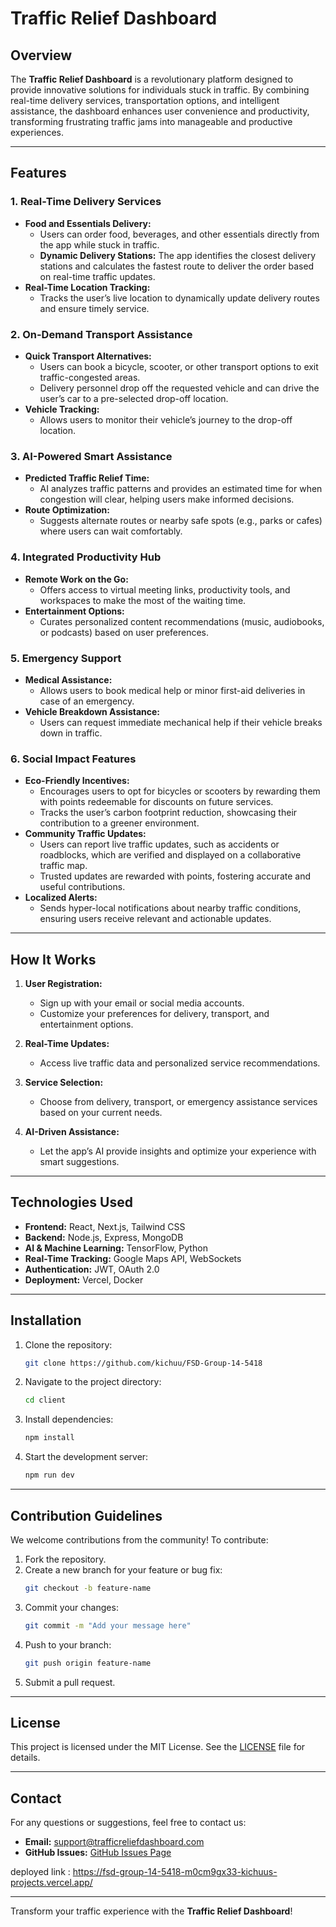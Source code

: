 # Traffic Relief Dashboard

## Overview

The **Traffic Relief Dashboard** is a revolutionary platform designed to provide innovative solutions for individuals stuck in traffic. By combining real-time delivery services, transportation options, and intelligent assistance, the dashboard enhances user convenience and productivity, transforming frustrating traffic jams into manageable and productive experiences.

---

## Features

### **1. Real-Time Delivery Services**

- **Food and Essentials Delivery:**
  - Users can order food, beverages, and other essentials directly from the app while stuck in traffic.
  - **Dynamic Delivery Stations:** The app identifies the closest delivery stations and calculates the fastest route to deliver the order based on real-time traffic updates.
- **Real-Time Location Tracking:**
  - Tracks the user’s live location to dynamically update delivery routes and ensure timely service.

### **2. On-Demand Transport Assistance**

- **Quick Transport Alternatives:**
  - Users can book a bicycle, scooter, or other transport options to exit traffic-congested areas.
  - Delivery personnel drop off the requested vehicle and can drive the user’s car to a pre-selected drop-off location.
- **Vehicle Tracking:**
  - Allows users to monitor their vehicle’s journey to the drop-off location.

### **3. AI-Powered Smart Assistance**

- **Predicted Traffic Relief Time:**
  - AI analyzes traffic patterns and provides an estimated time for when congestion will clear, helping users make informed decisions.
- **Route Optimization:**
  - Suggests alternate routes or nearby safe spots (e.g., parks or cafes) where users can wait comfortably.

### **4. Integrated Productivity Hub**

- **Remote Work on the Go:**
  - Offers access to virtual meeting links, productivity tools, and workspaces to make the most of the waiting time.
- **Entertainment Options:**
  - Curates personalized content recommendations (music, audiobooks, or podcasts) based on user preferences.

### **5. Emergency Support**

- **Medical Assistance:**
  - Allows users to book medical help or minor first-aid deliveries in case of an emergency.
- **Vehicle Breakdown Assistance:**
  - Users can request immediate mechanical help if their vehicle breaks down in traffic.

### **6. Social Impact Features**

- **Eco-Friendly Incentives:**
  - Encourages users to opt for bicycles or scooters by rewarding them with points redeemable for discounts on future services.
  - Tracks the user’s carbon footprint reduction, showcasing their contribution to a greener environment.
- **Community Traffic Updates:**
  - Users can report live traffic updates, such as accidents or roadblocks, which are verified and displayed on a collaborative traffic map.
  - Trusted updates are rewarded with points, fostering accurate and useful contributions.
- **Localized Alerts:**
  - Sends hyper-local notifications about nearby traffic conditions, ensuring users receive relevant and actionable updates.

---

## How It Works

1. **User Registration:**
   - Sign up with your email or social media accounts.
   - Customize your preferences for delivery, transport, and entertainment options.

2. **Real-Time Updates:**
   - Access live traffic data and personalized service recommendations.

3. **Service Selection:**
   - Choose from delivery, transport, or emergency assistance services based on your current needs.

4. **AI-Driven Assistance:**
   - Let the app’s AI provide insights and optimize your experience with smart suggestions.

---

## Technologies Used

- **Frontend:** React, Next.js, Tailwind CSS
- **Backend:** Node.js, Express, MongoDB
- **AI & Machine Learning:** TensorFlow, Python
- **Real-Time Tracking:** Google Maps API, WebSockets
- **Authentication:** JWT, OAuth 2.0
- **Deployment:** Vercel, Docker

---

## Installation

1. Clone the repository:
   ```bash
   git clone https://github.com/kichuu/FSD-Group-14-5418
   ```
2. Navigate to the project directory:
   ```bash
   cd client
   ```
3. Install dependencies:
   ```bash
   npm install
   ```
4. Start the development server:
   ```bash
   npm run dev
   ```

---

## Contribution Guidelines

We welcome contributions from the community! To contribute:

1. Fork the repository.
2. Create a new branch for your feature or bug fix:
   ```bash
   git checkout -b feature-name
   ```
3. Commit your changes:
   ```bash
   git commit -m "Add your message here"
   ```
4. Push to your branch:
   ```bash
   git push origin feature-name
   ```
5. Submit a pull request.

---

## License

This project is licensed under the MIT License. See the [LICENSE](LICENSE) file for details.

---

## Contact

For any questions or suggestions, feel free to contact us:

- **Email:** support@trafficreliefdashboard.com
- **GitHub Issues:** [GitHub Issues Page](https://github.com/yourusername/traffic-relief-dashboard/issues)


deployed link : https://fsd-group-14-5418-m0cm9gx33-kichuus-projects.vercel.app/

---

Transform your traffic experience with the **Traffic Relief Dashboard**!

